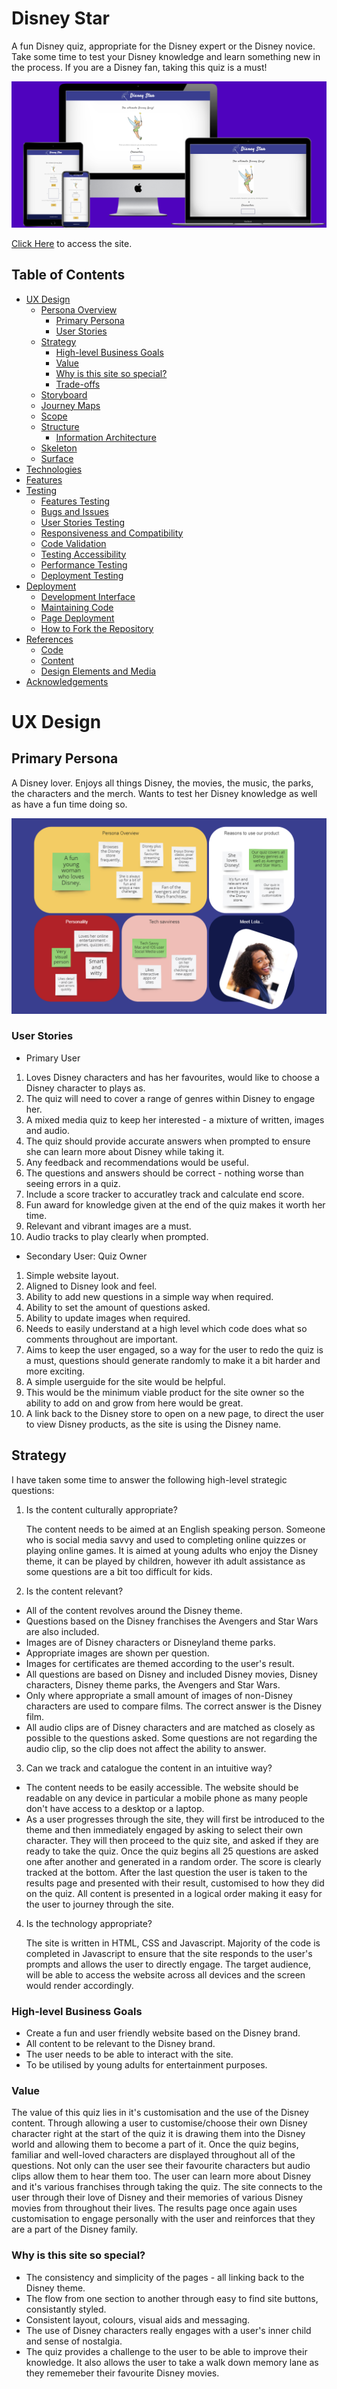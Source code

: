 # Disney Star

A fun Disney quiz, appropriate for the Disney expert or the Disney novice. Take some time to test your Disney knowledge and learn something new in the process. If you are a Disney fan, taking this quiz is a must!

![disney-star-mockup](https://raw.githubusercontent.com/Claire-Potter/Disney-Star/Claire-Potter-Read-Me/read-me-content/read-me-images/disney-star-mockup.png)

<a href="https:/" target="_blank">Click Here</a> to access the site.


## Table of Contents

<!-- Start Document Outline -->

* [UX Design](#ux-design)
	* [Persona Overview](#persona-overview)
		* [Primary Persona](#primary-persona)
		* [User Stories](#user-stories)
	* [Strategy](#strategy)
		* [High-level Business Goals](#high-level-business-goals)
		* [Value](#value)
		* [Why is this site so special?](#why-is-this-site-so-special)
		* [Trade-offs](#trade-offs)
	* [Storyboard](#storyboard)
	* [Journey Maps](#journey-maps)
	* [Scope](#scope)
	* [Structure](#structure)
		* [Information Architecture](#information-architecture)
	* [Skeleton](surface)
	* [Surface](#surface)
* [Technologies](#technologies)
* [Features](#features)
* [Testing](#testing)
	* [Features Testing](#features-testing)
	* [Bugs and Issues](#bugs-and-issues)
	* [User Stories Testing](#user-stories-testing)
	* [Responsiveness and Compatibility](#responsiveness-and-compatibility)
	* [Code Validation](#code-validation)
	* [Testing Accessibility](#testing-accessibility)
	* [Performance Testing](#performance-testing)
	* [Deployment Testing](#deployment-testing)
* [Deployment](#deployment)
	* [Development Interface](#development-interface)
	* [Maintaining Code](#maintaining-code)
	* [Page Deployment](#page-deployment)
	* [How to Fork the Repository](#how-to-fork-the-repository) 
* [References](#references)
	* [Code](#code)
	* [Content](#content)
	* [Design Elements and Media](#design-elements-and-media)
* [Acknowledgements](#acknowledgements)

<!-- End Document Outline -->
# UX Design

## Primary Persona

A Disney lover. Enjoys all things Disney, the movies, the music, the parks, the characters and the merch. Wants to test her Disney knowledge as well as have a fun time doing so.

![An image of the details of the primary persona, name, personality, interests and tech preferences](https://raw.githubusercontent.com/Claire-Potter/Disney-Star/Claire-Potter-Read-Me/read-me-content/read-me-images/primary-persona.PNG)

### User Stories

- Primary User

1. Loves Disney characters and has her favourites, would like to choose a Disney character to plays as.
2. The quiz will need to cover a range of genres within Disney to engage her.
3. A mixed media quiz to keep her interested - a mixture of written, images and audio.
4. The quiz should provide accurate answers when prompted to ensure she can learn more about Disney while taking it.
5. Any feedback and recommendations would be useful.
6. The questions and answers should be correct - nothing worse than seeing errors in a quiz.
7. Include a score tracker to accuratley track and calculate end score.
8. Fun award for knowledge given at the end of the quiz makes it worth her time.
9. Relevant and vibrant images are a must.
10. Audio tracks to play clearly when prompted.

- Secondary User: Quiz Owner

1. Simple website layout.
2. Aligned to Disney look and feel.
3. Ability to add new questions in a simple way
when required.
4. Ability to set the amount of questions asked.
5. Ability to update images when required.
6. Needs to easily understand at a high level which code does what so comments throughout are important.
7. Aims to keep the user engaged, so a way for the user to redo the quiz is a must, questions should generate randomly to make it a bit harder and more exciting.
8. A simple userguide for the site would be helpful.
9. This would be the minimum viable product for the site owner so the ability to add on and grow from here would be great.
10. A link back to the Disney store to open on a new page, to direct the user to view Disney products, as the site is using the Disney name.


## Strategy

I have taken some time to answer the following high-level strategic questions:

 1. Is the content culturally appropriate? 

	The content needs to be aimed at an English speaking person. Someone who is social media savvy and used to completing online quizzes or playing online games. It is aimed at young adults who enjoy the Disney theme, it can be played by children, however ith adult assistance as some questions are a bit too difficult for kids.

 2. Is the content relevant? 
 

 - All of the content revolves around the Disney theme.
 - Questions based on the Disney franchises the Avengers and Star Wars are also included.
 - Images are of Disney characters or Disneyland theme parks.
 - Appropriate images are shown per question.
 - Images for certificates are themed according to the user's result.
 - All questions are based on Disney and included Disney movies, Disney characters, Disney theme parks, the Avengers and Star Wars.
 - Only where appropriate a small amount of images of non-Disney characters are used to compare films. The correct answer is the Disney film.
 - All audio clips are of Disney characters and are matched as closely as possible to the questions asked. Some questions are not regarding the audio clip, so the clip does not affect the ability to answer.

 3. Can we track and catalogue the content in an intuitive way? 

 - The content needs to be easily accessible. The website should be readable on any device in particular a mobile phone  as many people don't have access to a desktop or a laptop.
 - As a user progresses through the site, they will first be introduced to the theme and then immediately engaged by asking to select their own character. They will then proceed to the quiz site, and asked if they are ready to take the quiz. Once the quiz begins all 25 questions are asked one after another and generated in a random order. The score is clearly tracked at the bottom. After the last question the user is taken to the results page and presented with their result, customised to how they did on the quiz. All content is presented in a logical order making it easy for the user to journey through the site.

 4. Is the technology appropriate?  
	 
	 The site is written in HTML, CSS and Javascript. Majority of the code is completed in Javascript to ensure that the site responds to the user's prompts and allows the user to directly engage. 
The target audience, will be able to access the website across all devices and the screen  would render accordingly.

### High-level Business Goals

 - Create a fun and user friendly website based on the Disney brand.
 - All content to be relevant to the Disney brand.
 - The user needs to be able to interact with the site.
 - To be utilised by young adults for entertainment purposes.

### Value

The value of this quiz lies in it's customisation and the use of the Disney content.
Through allowing a user to customise/choose their own Disney character right at the start of the quiz it is drawing them into the Disney world and allowing them to become a part of it.
Once the quiz begins, familiar and well-loved characters are displayed throughout all of the questions. Not only can the user see their favourite characters but audio clips allow them to hear them too. The user can learn more about Disney and it's various franchises through taking the quiz. The site connects to the user through their love of Disney and their memories of various Disney movies from throughout their lives. The results page once again uses customisation to engage personally with the user and reinforces that they are a part of the Disney family.

### Why is this site so special?


 - The consistency and simplicity of the pages - all linking back to the Disney theme.
 - The flow from one section to another through easy to find site buttons, consistantly styled. 
 - Consistent layout, colours, visual aids and messaging. 
 - The use of Disney characters really engages with a user's inner child and sense of nostalgia.
 - The quiz provides a challenge to the user to be able to improve their knowledge. It also allows the user to take a walk down memory lane as they rememeber their favourite Disney movies.

